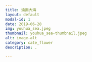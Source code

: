 ```yaml
---
title: 油画大海
layout: default
modal-id: 1
date: 2019-06-28
img: youhua_sea.jpeg
thumbnail: youhua_sea-thumbnail.jpeg
alt: image-alt
category: cate_flower
description: .

---
```

